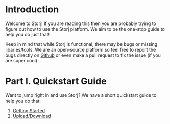 
# Introduction

Welcome to Storj! If you are reading this then you are probably trying to figure out how to use the Storj platform. We aim to be the one-stop guide to help you do just that! 

Keep in mind that while Storj is functional, there may be bugs or missing libaries/tools. We are an open-source platform so feel free to report the bugs directly on [Github](https://github.com/storj) or even make a pull request to fix the issue (if you are super cool). 

# Part I. Quickstart Guide
Want to jump right in and use Storj? We have a short quickstart guide to help you do that:

1. [Getting Started](getting-started.md)
2. [Upload/Download](upload-download.md)
